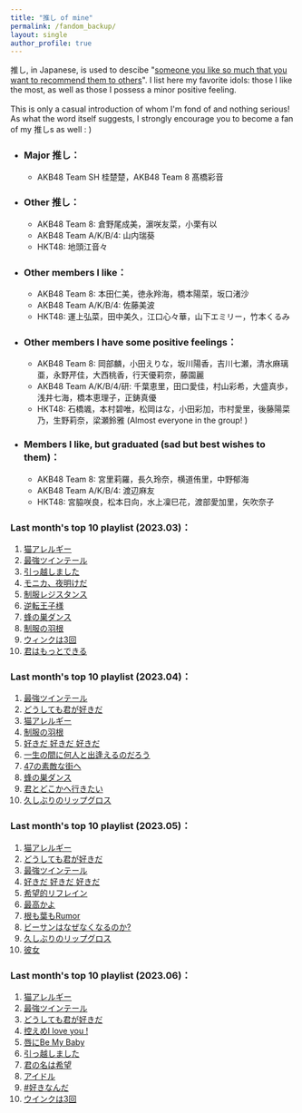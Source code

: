 ```yaml
---
title: "推し of mine"
permalink: /fandom_backup/
layout: single
author_profile: true
---
```


推し, in Japanese, is used to descibe "[someone you like so much that you want to recommend them to others](https://ja.wikipedia.org/wiki/%E6%8E%A8%E3%81%97)". I list here my favorite idols: those I like the most, as well as those I possess a minor positive feeling.  
\
This is only a casual introduction of whom I'm fond of and nothing serious! As what the word itself suggests, I strongly encourage you to become a fan of my 推しs as well : \)  

* ### Major 推し：  
    * AKB48 Team SH 桂楚楚，AKB48 Team 8 髙橋彩音

* ### Other 推し：  
    * AKB48 Team 8: 倉野尾成美，濵咲友菜，小栗有以
    * AKB48 Team A/K/B/4: 山内瑞葵  
    * HKT48: 地頭江音々  

* ### Other members I like：  
    * AKB48 Team 8: 本田仁美，徳永羚海，橋本陽菜，坂口渚沙	
    * AKB48 Team A/K/B/4: 佐藤美波
    * HKT48: 運上弘菜，田中美久，江口心々華，山下エミリー，竹本くるみ

* ### Other members I have some positive feelings：  
    *  AKB48 Team 8: 岡部麟，小田えりな，坂川陽香，吉川七瀬，清水麻璃亜，永野芹佳，大西桃香，行天優莉奈，藤園麗
    * AKB48 Team A/K/B/4/研: 千葉恵里，田口愛佳，村山彩希，大盛真歩，浅井七海，橋本恵理子，正鋳真優
    * HKT48: 石橋颯，本村碧唯，松岡はな，小田彩加，市村愛里，後藤陽菜乃，生野莉奈，梁瀬鈴雅 (Almost everyone in the group! )
    
* ### Members I like, but graduated (sad but best wishes to them)：  
    * AKB48 Team 8: 宮里莉羅，長久玲奈，横道侑里，中野郁海
    * AKB48 Team A/K/B/4: 渡辺麻友
    * HKT48: 宮脇咲良，松本日向，水上凜巳花，渡部愛加里，矢吹奈子




### Last month's top 10 playlist (2023.03)：
1. [猫アレルギー](https://open.spotify.com/track/6MCAUevCAr5U5aQaJK0FOm?si=73bc29b7853a412a)  
2. [最強ツインテール](https://open.spotify.com/track/340UFWReVkIEJRr0nfnl1Y?si=10bf958e12e74551)  
3. [引っ越しました](https://open.spotify.com/track/4waGFpTJwxR3vtyzPDy5an?si=993349ab17764549)  
4. [モニカ、夜明けだ](https://open.spotify.com/track/6v6cdCwyq6EyGsRsqzXWmY?si=bf6d5b5a631141f6)  
5. [制服レジスタンス](https://open.spotify.com/track/1u3pKMPaMnJH4lgl4tSGk3?si=5333d86df3c7413f)  
6. [逆転王子様](https://open.spotify.com/track/2bi2hWZODKa6xq7haBCcrE?si=7537fd3162494a9e)  
7. [蜂の巣ダンス](https://open.spotify.com/track/7cLBuTgnDqzcxUZ3ZUn5lw?si=818e12bd42c9424c)  
8. [制服の羽根](https://open.spotify.com/track/4ALwDLoqKzR6apX7NHG7q4?si=80b6c4ceda21453d)  
9. [ウィンクは3回](https://open.spotify.com/track/2IZOrNDFkxomZqyPlxNPQG?si=b7ed6486133b40b1)  
10. [君はもっとできる](https://open.spotify.com/track/2dgP7Se9sBdETi1eGTrjah?si=0111f45e5fe84d95)  

### Last month's top 10 playlist (2023.04)：
1. [最強ツインテール](https://open.spotify.com/track/340UFWReVkIEJRr0nfnl1Y?si=10bf958e12e74551)  
2. [どうしても君が好きだ](https://open.spotify.com/track/42UvuSbUFiEM7kW2CEkQEN?si=67fb9b4539a443c5)  
3. [猫アレルギー](https://open.spotify.com/track/6MCAUevCAr5U5aQaJK0FOm?si=73bc29b7853a412a)  
4. [制服の羽根](https://open.spotify.com/track/4ALwDLoqKzR6apX7NHG7q4?si=80b6c4ceda21453d)  
5. [好きだ 好きだ 好きだ](https://open.spotify.com/track/4oOFX9plRJ9I0XjXtLsQOb?si=22cb9510fe654623)  
6. [一生の間に何人と出逢えるのだろう](https://open.spotify.com/track/7rmmVnvC8R1br9wDU3A2T8?si=e6d2ff46a0a44d1a)  
7. [47の素敵な街へ](https://open.spotify.com/track/3O61qeWevqN5IJi1GBFOJy?si=1c08f6a33ef24dc3)  
8. [蜂の巣ダンス](https://open.spotify.com/track/7cLBuTgnDqzcxUZ3ZUn5lw?si=818e12bd42c9424c)  
9. [君とどこかへ行きたい](https://open.spotify.com/track/1D3S0QBoxzgXN7NHiz7KC3?si=b14be1dee40746e8)  
10. [久しぶりのリップグロス](https://open.spotify.com/track/6aUuSvVGMMHL15v4d2qWie?si=8231414cc4ed4f4e)  

### Last month's top 10 playlist (2023.05)：
1. [猫アレルギー](https://open.spotify.com/track/6MCAUevCAr5U5aQaJK0FOm)  
2. [どうしても君が好きだ](https://open.spotify.com/track/42UvuSbUFiEM7kW2CEkQEN)  
3. [最強ツインテール](https://open.spotify.com/track/340UFWReVkIEJRr0nfnl1Y)  
4. [好きだ 好きだ 好きだ](https://open.spotify.com/track/4oOFX9plRJ9I0XjXtLsQOb)  
5. [希望的リフレイン](https://open.spotify.com/track/635CphQ5L3dZGLPVZXTT62)  
6. [最高かよ](https://open.spotify.com/track/6wgJfy5bVOhEiKz08YaV64)  
7. [根も葉もRumor](https://open.spotify.com/track/2l0gIK1rMEDPuQUCCZ32yk)  
8. [ビーサンはなぜなくなるのか?](https://open.spotify.com/track/2ojcS6okURPeumd5OZ1bb9)  
9. [久しぶりのリップグロス](https://open.spotify.com/track/6aUuSvVGMMHL15v4d2qWie)  
10. [彼女](https://open.spotify.com/track/756IqF25nTtb4ycuqnEXB1)  

### Last month's top 10 playlist (2023.06)：
1. [猫アレルギー](https://open.spotify.com/track/6MCAUevCAr5U5aQaJK0FOm)  
2. [最強ツインテール](https://open.spotify.com/track/340UFWReVkIEJRr0nfnl1Y)  
3. [どうしても君が好きだ](https://open.spotify.com/track/42UvuSbUFiEM7kW2CEkQEN)  
4. [控えめI love you !](https://open.spotify.com/track/0Zu1VrL45ZEvYYnpOCiPGB)  
5. [唇にBe My Baby](https://open.spotify.com/track/1KdAnonsgEJOzOM6lLWcbf)  
6. [引っ越しました](https://open.spotify.com/track/4waGFpTJwxR3vtyzPDy5an)  
7. [君の名は希望](https://open.spotify.com/track/6v3finV0liJQHlG3op1oy0)  
8. [アイドル](https://open.spotify.com/track/7ovUcF5uHTBRzUpB6ZOmvt)  
9. [#好きなんだ](https://open.spotify.com/track/00hKXSYPI5E92fnC6uRidD)  
10. [ウインクは3回](https://open.spotify.com/track/2IZOrNDFkxomZqyPlxNPQG)  
